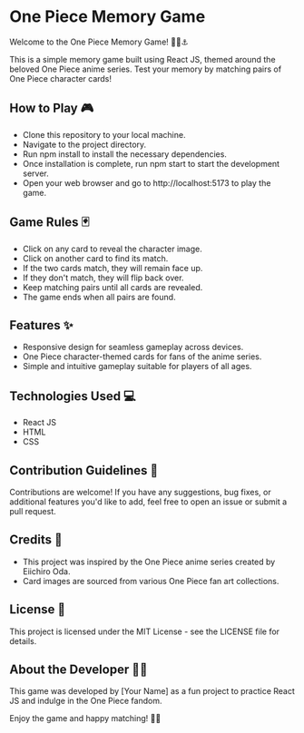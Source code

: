 # One Piece Memory Game

Welcome to the One Piece Memory Game! 🏴‍☠️⚓️

This is a simple memory game built using React JS, themed around the beloved One Piece anime series. Test your memory by matching pairs of One Piece character cards!

## How to Play 🎮

- Clone this repository to your local machine.
- Navigate to the project directory.
- Run npm install to install the necessary dependencies.
- Once installation is complete, run npm start to start the development server.
- Open your web browser and go to http://localhost:5173 to play the game.

## Game Rules 🃏

- Click on any card to reveal the character image.
- Click on another card to find its match.
- If the two cards match, they will remain face up.
- If they don't match, they will flip back over.
- Keep matching pairs until all cards are revealed.
- The game ends when all pairs are found.

## Features ✨

- Responsive design for seamless gameplay across devices.
- One Piece character-themed cards for fans of the anime series.
- Simple and intuitive gameplay suitable for players of all ages.

## Technologies Used 💻

- React JS
- HTML
- CSS

## Contribution Guidelines 🤝

Contributions are welcome! If you have any suggestions, bug fixes, or additional features you'd like to add, feel free to open an issue or submit a pull request.

## Credits 🙌

- This project was inspired by the One Piece anime series created by Eiichiro Oda.
- Card images are sourced from various One Piece fan art collections.

## License 📝

This project is licensed under the MIT License - see the LICENSE file for details.

## About the Developer 👨‍💻

This game was developed by [Your Name] as a fun project to practice React JS and indulge in the One Piece fandom.

Enjoy the game and happy matching! 🚢🎉
